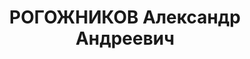 ---
title: РОГОЖНИКОВ Александр Андреевич
description: '1895 г.р., г. Златоуст, русский, б/п, грамотный, старший мастер з-да
  им. Седина. Проживал: г. Краснодар. Арестован 12.03.1937 г. Предъявленное обвинение:
  "участник антисоветской троцкистской террористической организации". Военной коллегией
  ВС СССР 15.12.1937 г. назначена ВМН с конфискацией имущества. Приговор приведен
  в исполнение 15.12.1937 г. Реабилитирован Военной коллегией ВС СССР 03.10.1957 г.
  на основании п. 5 ст. 4 УПК РСФСР.'
---